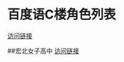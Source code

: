 # 百度语C楼角色列表
[访问链接](http://yc.perichr.org)

##宏北女子高中
[访问链接](http://yc.perichr.org/#!school/4218080466)  
